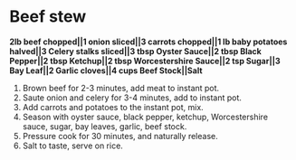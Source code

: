 # Beef stew
**2lb beef chopped||1 onion sliced||3 carrots chopped||1 lb baby potatoes halved||3 Celery stalks sliced||3 tbsp Oyster Sauce||2 tbsp Black Pepper||2 tbsp Ketchup||2 tbsp Worcestershire Sauce||2 tsp Sugar||3 Bay Leaf||2 Garlic cloves||4 cups Beef Stock||Salt**
1. Brown beef for 2-3 minutes, add meat to instant pot.
2. Saute onion and celery for 3-4 minutes, add to instant pot.
3. Add carrots and potatoes to the instant pot, mix.
4. Season with oyster sauce, black pepper, ketchup, Worcestershire sauce, sugar, bay leaves, garlic, beef stock.
5. Pressure cook for 30 minutes, and naturally release.
6. Salt to taste, serve on rice.